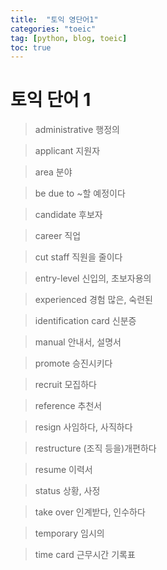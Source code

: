 ```yaml
---
title:  "토익 영단어1"
categories: "toeic"
tag: [python, blog, toeic]
toc: true
---
```


# 토익 단어 1

> administrative
> 행정의

> applicant
> 지원자

> area
> 분야

> be due to
> ~할 예정이다

> candidate
> 후보자

> career
> 직업

> cut staff
> 직원을 줄이다

> entry-level
> 신입의, 초보자용의

> experienced
> 경험 많은, 숙련된

> identification card
> 신분증

> manual
> 안내서, 설명서

> promote
> 승진시키다

> recruit
> 모집하다

> reference
> 추천서

> resign
> 사임하다, 사직하다

> restructure
> (조직 등을)개편하다

> resume
> 이력서

> status
> 상황, 사정

> take over
> 인계받다, 인수하다

> temporary
> 임시의

> time card
> 근무시간 기록표